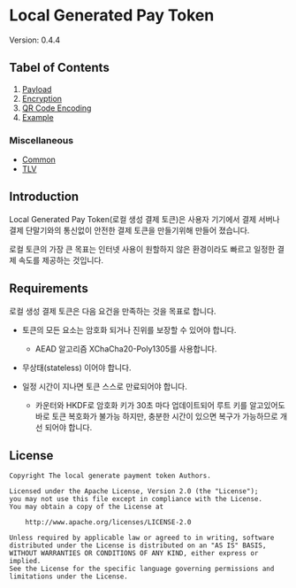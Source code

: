 # Local Generated Pay Token

Version: 0.4.4

## Tabel of Contents

1. [Payload](./1-Payload.md)
2. [Encryption](./2-Encryption.md)
3. [QR Code Encoding](./3-QR%20Code%20Encoding.md)
4. [Example](./4-Example.md)

### Miscellaneous
- [Common](./Common.md)
- [TLV](./TLV.md)

## Introduction

Local Generated Pay Token(로컬 생성 결제 토큰)은 사용자 기기에서 결제 서버나 결제 단말기와의 통신없이 안전한 결제 토큰을 만들기위해 만들어 졌습니다.

로컬 토큰의 가장 큰 목표는 인터넷 사용이 원할하지 않은 환경이라도 빠르고 일정한 결제 속도를 제공하는 것입니다.

## Requirements

로컬 생성 결제 토큰은 다음 요건을 만족하는 것을 목표로 합니다.

- 토큰의 모든 요소는 암호화 되거나 진위를 보장할 수 있어야 합니다.
  - AEAD 알고리즘 XChaCha20-Poly1305를 사용합니다.

- 무상태(stateless) 이어야 합니다.

- 일정 시간이 지나면 토큰 스스로 만료되어야 합니다.
  - 카운터와 HKDF로 암호화 키가 30초 마다 업데이트되어 루트 키를 알고있어도 바로 토큰 복호화가 불가능 하지만,
    충분한 시간이 있으면 복구가 가능하므로 개선 되어야 합니다.

## License

    Copyright The local generate payment token Authors.
    
    Licensed under the Apache License, Version 2.0 (the "License");
    you may not use this file except in compliance with the License.
    You may obtain a copy of the License at
    
        http://www.apache.org/licenses/LICENSE-2.0
    
    Unless required by applicable law or agreed to in writing, software
    distributed under the License is distributed on an "AS IS" BASIS,
    WITHOUT WARRANTIES OR CONDITIONS OF ANY KIND, either express or implied.
    See the License for the specific language governing permissions and
    limitations under the License.
